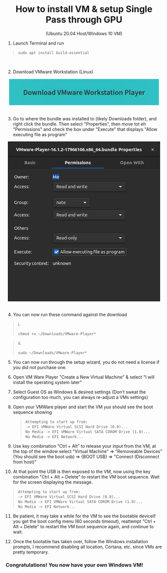 <center><h1>How to install VM & setup Single Pass through GPU</h1></center>
<center><p>(Ubuntu 20.04 Host/Windows 10 VM)</p></center>

1. Launch Terminal and run

> ```console
> sudo apt install build-essential
> ```

<br />

2. Download VMware Workstation (Linux)

<center><a href="https://www.vmware.com/products/workstation-player.html"><img src="./assets/images/VMWare.png" alt="VMWare Button"></a></center>

<br />

3. Go to where the bundle was installed to (likely Downloads folder), and right click the bundle. Then select "Properties", then move tot eh "Permissions" and check the box under "Execute" that displays "Allow executing file as program"

<center><img src="./assets/images/Properties.png" alt="VMWare Button"></center>

<br />

4. You can now run these command against the download

> i.
>
> ```console
> chmod +x ~/Downloads/VMware-Player*
> ```

> ii.
>
> ```console
> sudo ~/Downloads/VMware-Player*
> ```

5. You can now run through the setup wizard, you do not need a license if you did not purchase one.

6. Open VM Ware Player "Create a New Virtual Machine" & select "I will install the operating system later"

7. Select Guest OS as Windows & desired settings (Don't sweat the configuration too much, you can always re-adjust a VMs settings)

8. Open your VMWare player and start the VM yus should see the boot sequence showing

   > ```
   > Attempting to start up from:
   > -> EFI VMWare Virtual SCSI Hard Drive (0.0)...
   > No Media -> EFI VMWare Virtual SATA CDROM Drive (1.0)...
   > No Media -> EFI Network...
   > ```

9. Use key combination "Ctrl + Alt" to release your input from the VM, at the top of the window select "Virtual Machine" => "Removeable Devices" (You should see the boot usb) => {BOOT USB} => "Connect (Disconnect from host)"

10. At that point the USB is then exposed to the VM, now using the key combination "Ctrl + Alt + Delete" to restart the VM boot sequence. Wait for the screen displaying the message.

> ```
> Attempting to start up from:
> -> EFI VMWare Virtual SCSI Hard Drive (0.0)...
> No Media -> EFI VMWare Virtual SATA CDROM Drive (1.0)...
> No Media -> EFI Network...
> ```

11. Be patient, it may take a while for the VM to see the bootable deviceIf you get the boot config menu (60 seconds timeout), reattempt "Ctrl + Alt + Delete" to restart the VM boot sequence again, and continue to wait.

12. Once the bootable has taken over, follow the Windows installation prompts, I recommend disabling all location, Cortana, etc. since VMs are pretty temporary.

### Congratulations! You now have your own Windows VM!

